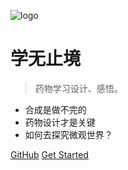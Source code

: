![logo](_media/cover.jpg)

# 学无止境 <small></small>

> 药物学习设计、感悟。

- 合成是做不完的
- 药物设计才是关键
- 如何去探究微观世界？

[GitHub](https://github.com/jackhu5)
[Get Started](index.md)
